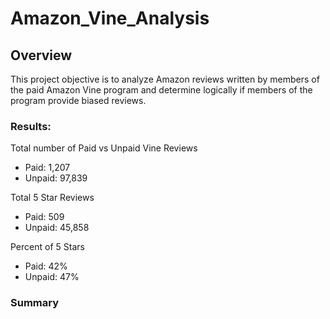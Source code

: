 # Amazon_Vine_Analysis

## Overview
This project objective is to analyze Amazon reviews written by members of the paid Amazon Vine program and determine logically if members of the program provide biased reviews.

### Results:
Total number of Paid vs Unpaid Vine Reviews 
* Paid: 1,207
* Unpaid: 97,839

Total 5 Star Reviews
* Paid: 509
* Unpaid: 45,858

Percent of 5 Stars
* Paid: 42%
* Unpaid: 47%

### Summary




